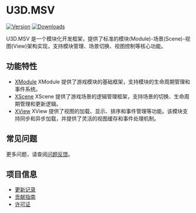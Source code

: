 # U3D.MSV

[![Version](https://img.shields.io/npm/v/org.eframework.u3d.msv)](https://www.npmjs.com/package/org.eframework.u3d.msv)
[![Downloads](https://img.shields.io/npm/dm/org.eframework.u3d.msv)](https://www.npmjs.com/package/org.eframework.u3d.msv)

U3D.MSV 是一个模块化开发框架，提供了标准的模块(Module)-场景(Scene)-视图(View)架构实现，支持模块管理、场景切换、视图控制等核心功能。

## 功能特性

- [XModule](Documentation~/XModule.md) XModule 提供了游戏模块的基础框架，支持模块的生命周期管理和事件系统。
- [XScene](Documentation~/XScene.md) XScene 提供了游戏场景的逻辑管理框架，支持场景的切换、生命周期管理和更新逻辑。
- [XView](Documentation~/XView.md) XView 提供了视图的加载、显示、排序和事件管理等功能。该模块支持同步和异步加载，并提供了灵活的视图缓存和事件处理机制。

## 常见问题

更多问题，请查阅[问题反馈](CONTRIBUTING.md#问题反馈)。

## 项目信息

- [更新记录](CHANGELOG.md)
- [贡献指南](CONTRIBUTING.md)
- [许可证](LICENSE.md) 